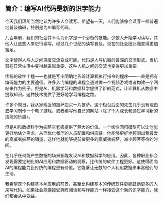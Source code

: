 
## 简介：编写AI代码是新的识字能力

今天我们理所当然地认为许多人会读写。希望有一天，人们能够像会读写一样普遍地普及编码，特别是为AI编写代码。

几百年前，我们的社会并不认为识字是一个必备的技能。少数人开始学习读写，其他人让这些人来进行读写。经过几个世纪的读写普及，现在的社会因此而变得更加富足。

文字使得人与人之间深度交流变成可能。代码是人与机器的最深的交流形式。当机器在日常生活中变得越来越重要，这种人机之间的交流也变得更加重要。

传统的软件工程——也就是写出明确地告诉计算机执行指令的程序——一直是拥有编码能力的主要途径。许多入门编程的课程会通过做一个视频游戏或者构建一个网站来作为例子。但是AI、机器学习和数据科学提供了新的范式，让计算机从数据中提取知识。这种技术提供了更好地学习编程之路。

许多个周日，我从家附近的披萨店买一片披萨。这个柜台后面的先生几乎没有理由去学习制作一个电子游戏，或者编写他自己的网站（除了个人成长和通过学习新的技能的乐趣）。

但是AI和数据科学为披萨店老板提供了巨大的价值。一个线性回归模型可以让他能更好地估计需求，从而优化餐厅的人员配置和供应链。他能够更好地预测出我最爱的夏威夷披萨的销量，这样他就能够提前做更多的夏威夷披萨，减少顾客等待的时间。

在几乎任何能产生数据的场景都能发现AI和数据科学的应用。因此，各种职业都会发现需要定制化的AI应用和数据驱动的洞察，比传统的软件工程更好。这使得面向AI的编程能力比传统的编程更有价值。它能够让无数的个人利用数据来丰富他们的生活。

我希望这个构建基本AI应用的前景，甚至比构建基本的传统软件更能鼓励更多的人来写代码。如果社会能像接受拥有阅读和写作能力一样接受这个新的识字能力，我们都会从中受益。
